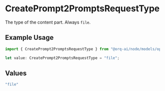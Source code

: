 # CreatePrompt2PromptsRequestType

The type of the content part. Always `file`.

## Example Usage

```typescript
import { CreatePrompt2PromptsRequestType } from "@orq-ai/node/models/operations";

let value: CreatePrompt2PromptsRequestType = "file";
```

## Values

```typescript
"file"
```
